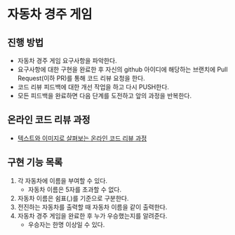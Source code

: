 # 자동차 경주 게임
## 진행 방법
* 자동차 경주 게임 요구사항을 파악한다.
* 요구사항에 대한 구현을 완료한 후 자신의 github 아이디에 해당하는 브랜치에 Pull Request(이하 PR)를 통해 코드 리뷰 요청을 한다.
* 코드 리뷰 피드백에 대한 개선 작업을 하고 다시 PUSH한다.
* 모든 피드백을 완료하면 다음 단계를 도전하고 앞의 과정을 반복한다.

## 온라인 코드 리뷰 과정
* [텍스트와 이미지로 살펴보는 온라인 코드 리뷰 과정](https://github.com/next-step/nextstep-docs/tree/master/codereview)

## 구현 기능 목록
1. 각 자동차에 이름을 부여할 수 있다.
   - 자동차 이름은 5자를 초과할 수 없다.
2. 자동차 이름은 쉼표(,)를 기준으로 구분한다.
3. 전진하는 자동차를 출력할 때 자동차 이름을 같이 출력한다.
4. 자동차 경주 게임을 완료한 후 누가 우승했는지를 알려준다. 
   - 우승자는 한명 이상일 수 있다.
